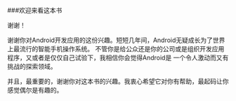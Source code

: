 
###欢迎来看这本书

谢谢！

谢谢你对Android开发应用的这份兴趣。短短几年间，Android无疑成长为了世界上最流行的智能手机操作系统。
不管你是给公众还是你的公司或是组织开发应用程序，又或者是仅仅自己试验下，我相信你会觉得Android是
一个令人激动而又有挑战的探索领域。

并且，最重要的，谢谢你对这本书的兴趣。我衷心希望它对你有帮助，最起码让你感觉偶尔是有趣的。
